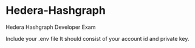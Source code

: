 # Hedera-Hashgraph

Hedera Hashgraph Developer Exam

Include your .env file
It should consist of your account id and private key.
